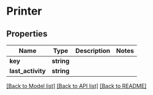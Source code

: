 # Printer

## Properties
Name | Type | Description | Notes
------------ | ------------- | ------------- | -------------
**key** | **string** |  | 
**last_activity** | **string** |  | 

[[Back to Model list]](../../README.md#documentation-for-models) [[Back to API list]](../../README.md#documentation-for-api-endpoints) [[Back to README]](../../README.md)

